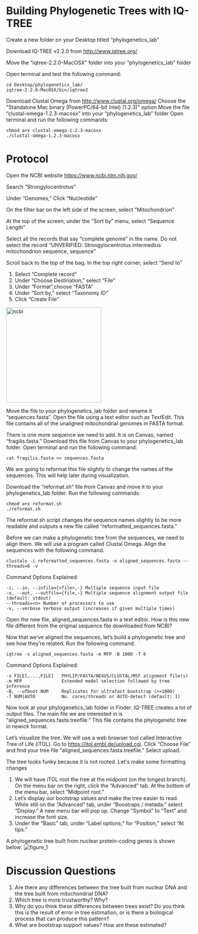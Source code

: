 # Building Phylogenetic Trees with IQ-TREE

Create a new folder on your Desktop titled “phylogenetics_lab”

Download IQ-TREE v2.2.0 from http://www.iqtree.org/

Move the “iqtree-2.2.0-MacOSX” folder into your “phylogenetics_lab” folder

Open terminal and test the following command:

```
cd Desktop/phylogenetics_lab/
iqtree-2.2.0-MacOSX/bin/iqtree2
```

Download Clustal Omega from http://www.clustal.org/omega/
Choose the "Standalone Mac binary (PowerPC/64-bit Intel) (1.2.3)" option
Move the file “clustal-omega-1.2.3-macosx” into your “phylogenetics_lab” folder 
Open terminal and run the following commands:

```
chmod a+x clustal-omega-1.2.3-macosx
./clustal-omega-1.2.3-macosx
```

# Protocol
Open the NCBI website https://www.ncbi.nlm.nih.gov/

Search “Strongylocentrotus” 

Under “Genomes,” Click “Nucleotide”

On the filter bar on the left side of the screen, select “Mitochondrion”

At the top of the screen, under the “Sort by” menu, select “Sequence Length”

Select all the records that say “complete genome” in the name. Do not select the record “UNVERIFIED: Strongylocentrotus intermedius mitochondrion sequence, sequence”

Scroll back to the top of the bag. In the top right corner, select “Send to”
1) Select “Complete record”
2) Under “Choose Destination,” select  “File”
3) Under “Format”,choose “FASTA”
4) Under “Sort by,” select “Taxonomy ID” 
5) Click “Create File”
 
<img width="258" alt="ncbi" src="https://user-images.githubusercontent.com/60276545/221434645-19b97334-1c7d-4261-9aca-768a4018d2a1.png">

Move the file to your phylogenetics_lab folder and rename it “sequences.fasta”. Open the file using a text editor such as TextEdit. This file contains all of the unaligned mitochondrial genomes in FASTA format. 

There is one more sequence we need to add. It is on Canvas, named “fragilis.fasta.” Download this file from Canvas to your phylogenetics_lab folder. Open terminal and run the following command:

```
cat fragilis.fasta >> sequences.fasta
```

We are going to reformat this file slightly to change the names of the sequences. This will help later during visualization. 

Download the “reformat.sh” file from Canvas and move it to your phylogenetics_lab folder. Run the following commands:

```
chmod a+x reformat.sh
./reformat.sh 
```

The reformat.sh script changes the sequence names slightly to be more readable and outputs a new file called “reformatted_sequences.fasta.”

Before we can make a phylogenetic tree from the sequences, we need to align them. We will use a program called Clustal Omega. Align the sequences with the following command. 

```
clustalo -i reformatted_sequences.fasta -o aligned_sequences.fasta --threads=6 -v
```

Command Options Explained:
```
-i, --in, --infile={<file>,-} Multiple sequence input file
-o, --out, --outfile={file,-} Multiple sequence alignment output file (default: stdout)
--threads=<n> Number of processors to use
-v, --verbose Verbose output (increases if given multiple times)
```

Open the new file, aligned_sequences.fasta in a text editor. How is this new file different from the original sequence file downloaded from NCBI?

Now that we’ve aligned the sequences, let’s build a phylogenetic tree and see how they’re related. Run the following command:

```
iqtree -s aligned_sequences.fasta -m MFP -B 1000 -T 6
```

Command Options Explained:
```
-s FILE[,...,FILE]   PHYLIP/FASTA/NEXUS/CLUSTAL/MSF alignment file(s)
-m MFP               Extended model selection followed by tree inference
-B, --ufboot NUM     Replicates for ultrafast bootstrap (>=1000)
-T NUM|AUTO          No. cores/threads or AUTO-detect (default: 1)
```

Now look at your phylogenetics_lab folder in Finder. IQ-TREE creates a lot of output files. The main file we are interested in is “aligned_sequences.fasta.treefile.” This file contains the phylogenetic tree in newick format. 

Let’s visualize the tree. We will use a web browser tool called Interactive Tree of Life (iTOL). Go to https://itol.embl.de/upload.cgi. Click “Choose File” and find your tree file “aligned_sequences.fasta.treefile.” Select upload.

The tree looks funky because it is not rooted. Let's make some formatting changes

1) We will have iTOL root the tree at the midpoint (on the longest branch). On the menu bar on the right, click the “Advanced” tab. At the bottom of the menu bar, select “Midpoint root.” 
2) Let’s display our bootstrap values and make the tree easier to read. While still on the “Advanced” tab, under “Boostraps / metada:” select “Display.” A new menu bar will pop up. Change “Symbol” to “Text” and increase the font size. 
3) Under the “Basic” tab, under “Label options,” for “Position,” select “At tips.”

A phylogenetic tree built from nuclear protein-coding genes is shown below:
![figure_1](https://user-images.githubusercontent.com/60276545/221434462-fb302fbf-b575-4668-908e-a7c985f9a8af.svg)

# Discussion Questions
1)	Are there any differences between the tree built from nuclear DNA and the tree built from mitochondrial DNA? 
2)	Which tree is more trustworthy? Why?
3)	Why do you think these differences between trees exist? Do you think this is the result of error in tree estimation, or is there a biological process that can produce this pattern?
4)	What are bootstrap support values? How are these estimated?
